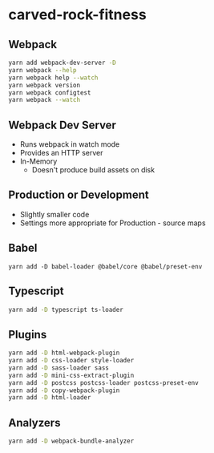 # carved-rock-fitness

## Webpack

```sh
yarn add webpack-dev-server -D
yarn webpack --help
yarn webpack help --watch
yarn webpack version
yarn webpack configtest
yarn webpack --watch
```

## Webpack Dev Server

- Runs webpack in watch mode
- Provides an HTTP server
- In-Memory
  - Doesn't produce build assets on disk

## Production or Development

- Slightly smaller code
- Settings more appropriate for Production - source maps

## Babel

```
yarn add -D babel-loader @babel/core @babel/preset-env
```

## Typescript

```sh
yarn add -D typescript ts-loader
```

## Plugins

```sh
yarn add -D html-webpack-plugin
yarn add -D css-loader style-loader
yarn add -D sass-loader sass
yarn add -D mini-css-extract-plugin
yarn add -D postcss postcss-loader postcss-preset-env
yarn add -D copy-webpack-plugin
yarn add -D html-loader
```

## Analyzers

```sh
yarn add -D webpack-bundle-analyzer
```
